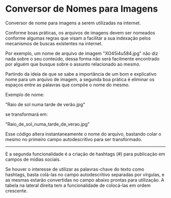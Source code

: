 # Conversor de Nomes para Imagens
Conversor de nome para imagens a serem utilizadas na internet.

Conforme boas práticas, os arquivos de imagens devem ser nomeados conforme algumas regras que visam a facilitar a sua indexação pelos mecanismos de buscas existentes na internet.

Por exemplo, um nome de arquivo de imagem "XO45i4u584.jpg" não diz nada sobre o seu conteúdo, dessa forma não será facilmente encontrado por alguém que busque sobre o assunto relacionado ao mesmo.

Partindo da ideia de que se sabe a importância de um bom e explicativo nome para um arquivo de imagem, a segunda boa prática é eliminar os espaços entre as palavras que compõe o nome do mesmo.

Exemplo de nome: 

"Raio de sol numa tarde de verão.jpg"

se transformará em:

"Raio_de_sol_numa_tarde_de_verao.jpg"

Esse código altera instantaneamente o nome do arquivo, bastando colar o mesmo no primeiro campo autodescritivo para ser transformado.

---

E a segunda funcionalidade é a criação de hashtags (#) para publicação em campos de mídias sociais.

Se houver o interesse de utilizar as palavras-chave do texto como hashtags, basta colá-las no campo autodescritivo separadas por vírgulas, e as mesmas estarão convertidas no campo abaixo prontas para utilização. A tabela na lateral direita tem a funcionalidade de colocá-las em ordem crescente.
